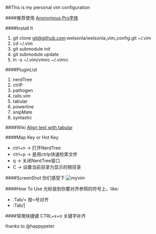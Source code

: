 ##This is my personal vim configuration

####推荐使用
[Anonymous Pro字体](http://www.marksimonson.com/fonts/view/anonymous-pro)




####Install It
1. git clone git@github.com:welsonla/welsonla_vim_config.git ~/.vim
2. cd ~/.vim
3. git submodule init
4. git submodule update
5. ln -s ~/.vim/vimrc ~/.vimrc



####PluginList
1. nerdTree
2. ctrlP
3. pathogen
4. rails.vim
5. tabular
6. powerline
7. snipMate
8. syntastic



####Wiki
[Align text with tabular](http://vimcasts.org/episodes/aligning-text-with-tabular-vim/)



####Map Key or Hot Key

* ctrl+n -> 打开NerdTree
* ctrl+p -> 是用ctrlp快速检索文件
* q      -> 关闭NerdTree窗口
* C      -> 设置当前目录为显示的根目录


####ScreenShot
你们感受下
![myvim](http://ww1.sinaimg.cn/large/6e8de9dbjw1e562z6d1ncj20z90pswly.jpg)



####How To Use 
光标放到你要对齐参照的符号上，like:

* :Tab/=  按=号对齐
* :Tab/|


####常用快捷键
CTRL+x+o 关键字补齐


thanks to @happypeter
